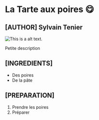 # La Tarte aux poires 😋

## [AUTHOR] Sylvain Tenier

![This is a alt text.](https://static.750g.com/images/600-600/9823eb627203c878f3e36d72f8ce6d1c/tarte-aux-pommes.jpg "Miam 😋")

Petite description

## [INGREDIENTS]

* Des poires
* De la pâte

## [PREPARATION]

1. Prendre les poires
2. Préparer
